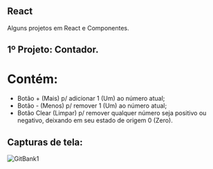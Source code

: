 ## React
Alguns projetos em React e Componentes.

## 1º Projeto: Contador.
# Contém:
- Botão + (Mais) p/ adicionar 1 (Um) ao número atual;
- Botão - (Menos) p/ remover 1 (Um) ao número atual;
- Botão Clear (Limpar) p/ remover qualquer número seja positivo ou negativo, deixando em seu estado de origem 0 (Zero).

## Capturas de tela:

<img src="https://ibb.co/0X0KXN8" alt="GitBank1" border="0">
